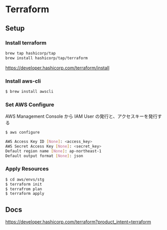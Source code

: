 # Terraform

## Setup

### Install terraform

```bash
brew tap hashicorp/tap
brew install hashicorp/tap/terraform
```

https://developer.hashicorp.com/terraform/install

### Install aws-cli

```bash
$ brew install awscli
```

### Set AWS Configure

AWS Management Console から IAM User の発行と、アクセスキーを発行する

```bash
$ aws configure

AWS Access Key ID [None]: <access_key>
AWS Secret Access Key [None]: <secret_key>
Default region name [None]: ap-northeast-1
Default output format [None]: json
```

### Apply Resources

```bash
$ cd aws/envs/stg
$ terraform init
$ terrafrom plan
$ terraform apply
```

## Docs

https://developer.hashicorp.com/terraform?product_intent=terraform
